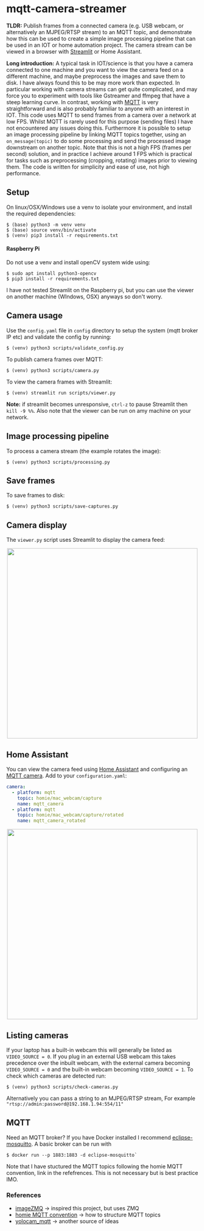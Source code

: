 # mqtt-camera-streamer
**TLDR:** Publish frames from a connected camera (e.g. USB webcam, or alternatively an MJPEG/RTSP stream) to an MQTT topic, and demonstrate how this can be used to create a simple image processing pipeline that can be used in an IOT or home automation project. The camera stream can be viewed in a browser with [Streamlit](https://github.com/streamlit/streamlit) or Home Assistant.

**Long introduction:** A typical task in IOT/science is that you have a camera connected to one machine and you want to view the camera feed on a different machine, and maybe preprocess the images and save them to disk. I have always found this to be may more work than expected. In particular working with camera streams can get quite complicated, and may force you to experiment with tools like Gstreamer and ffmpeg that have a steep learning curve. In contrast, working with [MQTT](http://mqtt.org/) is very straightforward and is also probably familiar to anyone with an interest in IOT. This code uses MQTT to send frames from a camera over a network at low FPS. Whilst MQTT is rarely used for this purpose (sending files) I have not encountered any issues doing this. Furthermore it is possible to setup an image processing pipeline by linking MQTT topics together, using an `on_message(topic)` to do some processing and send the processed image downstream on another topic. Note that this is not a high FPS (frames per second) solution, and in practice I achieve around 1 FPS which is practical for tasks such as preprocessing (cropping, rotating) images prior to viewing them. The code is written for simplicity and ease of use, not high performance.

## Setup
On linux/OSX/Windows use a venv to isolate your environment, and install the required dependencies:
```
$ (base) python3 -m venv venv
$ (base) source venv/bin/activate
$ (venv) pip3 install -r requirements.txt
```

#### Raspberry Pi
Do not use a venv and install openCV system wide using:
```
$ sudo apt install python3-opencv
$ pip3 install -r requirements.txt
```
I have not tested Streamlit on the Raspberry pi, but you can use the viewer on another machine (WIndows, OSX) anyways so don't worry.

## Camera usage
Use the `config.yaml` file in `config` directory to setup the system (mqtt broker IP etc) and validate the config by running:
```
$ (venv) python3 scripts/validate_config.py
```

To publish camera frames over MQTT:
```
$ (venv) python3 scripts/camera.py
```

To view the camera frames with Streamlit:
```
$ (venv) streamlit run scripts/viewer.py
```

**Note:** if streamlit becomes unresponsive, `ctrl-z` to pause Streamlit then `kill -9 %%`. Also note that the viewer can be run on amy machine on your network. 

## Image processing pipeline
To process a camera stream (the example rotates the image):
```
$ (venv) python3 scripts/processing.py
```

## Save frames
To save frames to disk:
```
$ (venv) python3 scripts/save-captures.py
```

## Camera display
The `viewer.py` script uses Streamlit to display the camera feed:

<p align="center">
<img src="https://github.com/robmarkcole/mqtt-camera-streamer/blob/master/docs/images/viewer_usage.png" width="500">
</p>

## Home Assistant
You can view the camera feed using [Home Assistant](https://www.home-assistant.io/) and configuring an [MQTT camera](https://www.home-assistant.io/components/camera.mqtt/). Add to your `configuration.yaml`:
```yaml
camera:
  - platform: mqtt
    topic: homie/mac_webcam/capture
    name: mqtt_camera
  - platform: mqtt
    topic: homie/mac_webcam/capture/rotated
    name: mqtt_camera_rotated
```

<p align="center">
<img src="https://github.com/robmarkcole/mqtt-camera-streamer/blob/master/docs/images/ha_usage.png" width="500">
</p>

## Listing cameras
If your laptop has a built-in webcam this will generally be listed as `VIDEO_SOURCE = 0`. If you plug in an external USB webcam this takes precedence over the inbuilt webcam, with the external camera becoming `VIDEO_SOURCE = 0` and the built-in webcam becoming `VIDEO_SOURCE = 1`. To check which cameras are detected run:
```
$ (venv) python3 scripts/check-cameras.py
```
Alternatively you can pass a string to an MJPEG/RTSP stream, For example `"rtsp://admin:password@192.168.1.94:554/11" `

## MQTT
Need an MQTT broker? If you have Docker installed I recommend [eclipse-mosquitto](https://hub.docker.com/_/eclipse-mosquitto). A basic broker can be run with 
```
$ docker run --p 1883:1883 -d eclipse-mosquitto`
```
Note that I have stuctured the MQTT topics following the homie MQTT convention, link in the refefrences. This is not necessary but is best practice IMO.

### References
* [imageZMQ](https://github.com/jeffbass/imagezmq) -> inspired this project, but uses ZMQ
* [homie MQTT convention](https://homieiot.github.io/) -> how to structure MQTT topics
* [yolocam_mqtt](https://github.com/LarsAC/yolocam_mqtt/blob/master/yolo_mqtt_server.py) -> another source of ideas